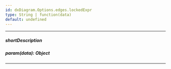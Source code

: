 ```yaml
---
id: dxDiagram.Options.edges.lockedExpr
type: String | function(data)
default: undefined
---
```

---
##### shortDescription

##### param(data): Object

---
